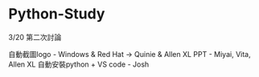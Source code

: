 # Python-Study

3/20 第二次討論

自動截圖logo - Windows & Red Hat -> Quinie & Allen XL
PPT - Miyai, Vita, Allen XL
自動安裝python + VS code - Josh
